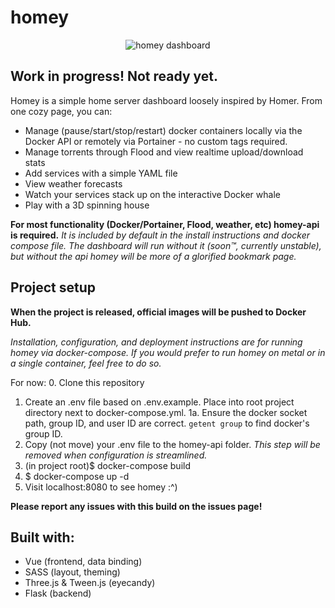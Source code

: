 # homey
<p align="center">
  <img src="https://github.com/vlfldr/homey/blob/master/screenshot.png?raw=true" alt="homey dashboard"/>
</p>

## Work in progress! Not ready yet.

Homey is a simple home server dashboard loosely inspired by Homer. From one cozy page, you can:
* Manage (pause/start/stop/restart) docker containers locally via the Docker API or remotely via Portainer - no custom tags required.
* Manage torrents through Flood and view realtime upload/download stats
* Add services with a simple YAML file
* View weather forecasts
* Watch your services stack up on the interactive Docker whale
* Play with a 3D spinning house

**For most functionality (Docker/Portainer, Flood, weather, etc) homey-api is required.** 
*It is included by default in the install instructions and docker compose file. The dashboard will run without it (soon™, currently unstable), but without the api homey will be more of a glorified bookmark page.*

## Project setup
**When the project is released, official images will be pushed to Docker Hub.**

*Installation, configuration, and deployment instructions are for running homey via docker-compose. If you would prefer to run homey on metal or in a single container, feel free to do so.*

For now:
0. Clone this repository
1. Create an .env file based on .env.example. Place into root project directory next to docker-compose.yml.
  1a. Ensure the docker socket path, group ID, and user ID are correct. `getent group` to find docker's group ID.
3. Copy (not move) your .env file to the homey-api folder. *This step will be removed when configuration is streamlined.*
4. (in project root)$ docker-compose build
5. $ docker-compose up -d
6. Visit localhost:8080 to see homey :^)

**Please report any issues with this build on the issues page!**

## Built with:

* Vue (frontend, data binding)
* SASS (layout, theming)
* Three.js & Tween.js (eyecandy)
* Flask (backend)
